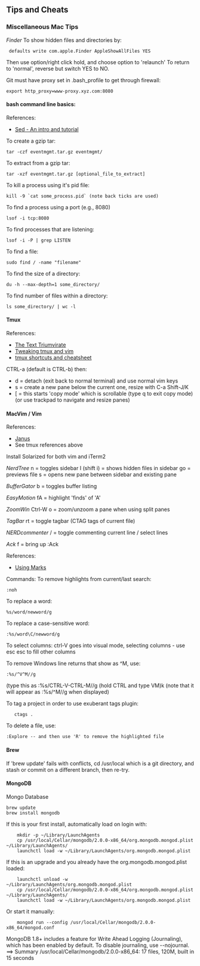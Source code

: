 
## Tips and Cheats

### Miscellaneous Mac Tips
 
*Finder* 
To show hidden files and directories by:

```
 defaults write com.apple.Finder AppleShowAllFiles YES
```

Then use option/right click hold, and choose option to 'relaunch' 
To return to 'normal', reverse but switch YES to NO.

Git must have proxy set in .bash_profile to get through firewall: 
```
export http_proxy=www-proxy.xyz.com:8080
```

#### bash command line basics:

References:
* [Sed - An intro and tutorial](http://www.grymoire.com/Unix/Sed.html)

To create a gzip tar: 
```
tar -czf eventmgmt.tar.gz eventmgmt/
```

To extract from a gzip tar: 
```
tar -xzf eventmgmt.tar.gz [optional_file_to_extract]
```
                         
To kill a process using it's pid file:  
```
kill -9 `cat some_process.pid` (note back ticks are used)
```

To find a process using a port (e.g., 8080)
```
lsof -i tcp:8080
```

To find processes that are listening:
```
lsof -i -P | grep LISTEN
```

To find a file:  
```
sudo find / -name "filename"
```

To find the size of a directory:
```
du -h --max-depth=1 some_directory/
```

To find number of files within a directory:
```
ls some_directory/ | wc -l
```

#### Tmux

References:
* [The Text Triumvirate](http://www.drbunsen.org/the-text-triumvirate/)
* [Tweaking tmux and vim](https://wincent.com/blog/tweaking-command-t-and-vim-for-use-in-the-terminal-and-tmux)
* [tmux shortcuts and cheatsheet](https://gist.github.com/MohamedAlaa/2961058)

CTRL-a (default is CTRL-b) then:
* d  = detach (exit back to normal terminal) and use normal vim keys 
* s  = create a new pane below the current one, resize with C-a Shift-J/K
* \[ = this starts 'copy mode' which is scrollable (type q to exit copy mode)
(or use trackpad to navigate and resize panes)

#### MacVim / Vim 

References:
* [Janus](https://github.com/carlhuda/janus)
* See tmux references above

Install Solarized for both vim and iTerm2

*NerdTree*
<Leader> n  = toggles sidebar
I (shift i) = shows hidden files in sidebar
go          = previews file
s           = opens new pane between sidebar and existing pane

*BufferGator*
<Leader> b = toggles buffer listing

*EasyMotion*
<Leader><Leader>fA = highlight 'finds' of 'A'

*ZoomWin*
Ctrl-W o = zoom/unzoom a pane when using split panes

*TagBar*
<Leader>rt = toggle tagbar (CTAG tags of current file)

*NERDcommenter*
<Leader>/ = toggle commenting current line / select lines

*Ack*
<Leader>f = bring up :Ack

References:
* [Using Marks](http://vim.wikia.com/wiki/Using_marks)


Commands:
To remove highlights from current/last search:  
```
:noh
```

To replace a word:  
```
%s/word/newword/g
```

To replace a case-sensitive word: 
```
:%s/word\C/newword/g
```

To select columns:
ctrl-V goes into visual mode, selecting columns - use esc esc to fill other columns

To remove Windows line returns that show as ^M, use:
```
:%s/^V^M//g
``` 

(type this as :%s/CTRL-V-CTRL-M//g  (hold CTRL and type VM)k
(note that it will appear as :%s/^M//g when displayed)

To tag a project in order to use exuberant tags plugin:
```
   ctags . 
```

To delete a file, use:
```
:Explore -- and then use 'R' to remove the highlighted file
```

#### Brew 

If 'brew update' fails with conflicts, cd /usr/local which is a git directory, and stash or commit on a different branch, then re-try. 

#### MongoDB 

Mongo Database

```
brew update
brew install mongodb
```

If this is your first install, automatically load on login with:
```
    mkdir -p ~/Library/LaunchAgents
    cp /usr/local/Cellar/mongodb/2.0.0-x86_64/org.mongodb.mongod.plist ~/Library/LaunchAgents/
    launchctl load -w ~/Library/LaunchAgents/org.mongodb.mongod.plist
```

If this is an upgrade and you already have the org.mongodb.mongod.plist loaded:
```
    launchctl unload -w ~/Library/LaunchAgents/org.mongodb.mongod.plist
    cp /usr/local/Cellar/mongodb/2.0.0-x86_64/org.mongodb.mongod.plist ~/Library/LaunchAgents/
    launchctl load -w ~/Library/LaunchAgents/org.mongodb.mongod.plist
```

Or start it manually:
```
    mongod run --config /usr/local/Cellar/mongodb/2.0.0-x86_64/mongod.conf
```

MongoDB 1.8+ includes a feature for Write Ahead Logging (Journaling), which has been enabled by default.
To disable journaling, use --nojournal.
==> Summary
/usr/local/Cellar/mongodb/2.0.0-x86_64: 17 files, 120M, built in 15 seconds

